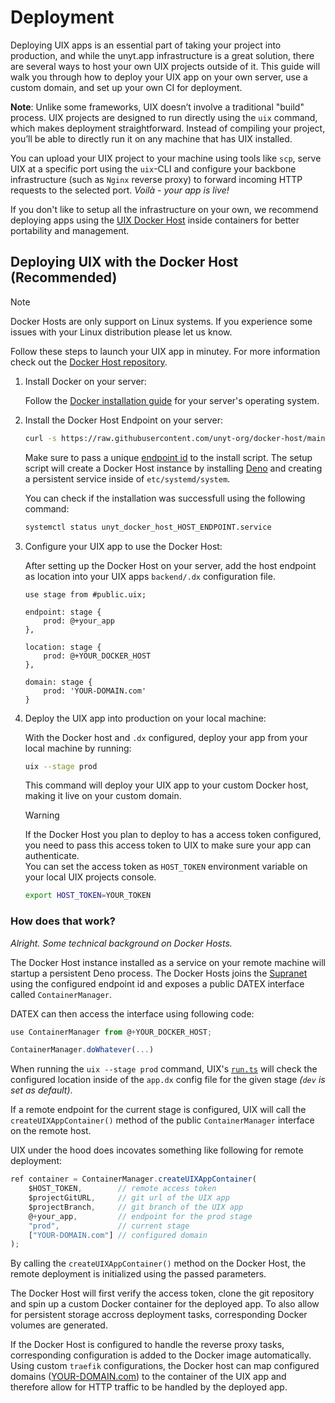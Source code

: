 # Deployment

Deploying UIX apps is an essential part of taking your project into production, and while the unyt.app infrastructure is a great solution, there are several ways to host your own UIX projects outside of it. This guide will walk you through how to deploy your UIX app on your own server, use a custom domain, and set up your own CI for deployment.

**Note**:
Unlike some frameworks, UIX doesn’t involve a traditional "build" process. UIX projects are designed to run directly using the `uix` command, which makes deployment straightforward. Instead of compiling your project, you’ll be able to directly run it on any machine that has UIX installed.

You can upload your UIX project to your machine using tools like `scp`, serve UIX at a specific port using the `uix`-CLI and configure your backbone infrastructure (such as `Nginx` reverse proxy) to forward incoming HTTP requests to the selected port. *Voilà - your app is live!*

If you don't like to setup all the infrastructure on your own, we recommend deploying apps using the [UIX Docker Host](https://github.com/unyt-org/docker-host) inside containers for better portability and management.

## Deploying UIX with the Docker Host (Recommended)
> [!NOTE]
> Docker Hosts are only support on Linux systems.
> If you experience some issues with your Linux distribution please let us know.

Follow these steps to launch your UIX app in minutey. For more information check out the [Docker Host repository](https://github.com/unyt-org/docker-host/tree/v2).

1. Install Docker on your server:
	
	Follow the [Docker installation guide](https://docs.docker.com/get-started/get-docker/) for your server's operating system.
2. Install the Docker Host Endpoint on your server:

	```bash
	curl -s https://raw.githubusercontent.com/unyt-org/docker-host/main/setup.sh | bash -s @+YOUR_DOCKER_HOST
	```
	Make sure to pass a unique [endpoint id](https://docs.unyt.org/manual/datex/endpoints) to the install script. The setup script will create a Docker Host instance by installing [Deno](https://github.com/denoland/deno) and creating a persistent service inside of `etc/systemd/system`.

	You can check if the installation was successfull using the following command: 
	```bash
	systemctl status unyt_docker_host_HOST_ENDPOINT.service
	```
3. Configure your UIX app to use the Docker Host:

	After setting up the Docker Host on your server, add the host endpoint as location into your UIX apps `backend/.dx` configuration file.

	```datex title="backend/.dx"
	use stage from #public.uix;

	endpoint: stage {
		prod: @+your_app
	},

	location: stage {
		prod: @+YOUR_DOCKER_HOST
	},

	domain: stage {
		prod: 'YOUR-DOMAIN.com'
	}
	```
4. Deploy the UIX app into production on your local machine:

	With the Docker host and `.dx` configured, deploy your app from your local machine by running:
	```bash
	uix --stage prod
	```

	This command will deploy your UIX app to your custom Docker host, making it live on your custom domain.

	> [!WARNING]
	> If the Docker Host you plan to deploy to has a access token configured, you need to pass this access token to UIX to make sure your app can authenticate.<br/>
	> You can set the access token as `HOST_TOKEN` environment variable on your local UIX projects console.
	> ```bash
	> export HOST_TOKEN=YOUR_TOKEN
	> ```


### How does that work?
*Alright. Some technical background on Docker Hosts.*

The Docker Host instance installed as a service on your remote machine will startup a persistent Deno process. The Docker Hosts joins the [Supranet](https://unyt.org/supranet) using the configured endpoint id and exposes a public DATEX interface called `ContainerManager`.

DATEX can then access the interface using following code:

```ts
use ContainerManager from @+YOUR_DOCKER_HOST;

ContainerManager.doWhatever(...)
```

When running the `uix --stage prod` command, UIX's [`run.ts`](https://cdn.unyt.org/uix/run.ts) will check the configured location inside of the `app.dx` config file for the given stage *(`dev` is set as default)*.

If a remote endpoint for the current stage is configured, UIX will call the `createUIXAppContainer()` method of the public `ContainerManager` interface on the remote host.

UIX under the hood does incovates something like following for remote deployment:

```ts
ref container = ContainerManager.createUIXAppContainer(
	$HOST_TOKEN, 		// remote access token
	$projectGitURL, 	// git url of the UIX app 
	$projectBranch, 	// git branch of the UIX app
	@+your_app, 		// endpoint for the prod stage
	"prod", 			// current stage
	["YOUR-DOMAIN.com"] // configured domain
);
```

By calling the `createUIXAppContainer()` method on the Docker Host, the remote deployment is initialized using the passed parameters.

The Docker Host will first verify the access token, clone the git repository and spin up a custom Docker container for the deployed app. To also allow for persistent storage accross deployment tasks, corresponding Docker volumes are generated.

If the Docker Host is configured to handle the reverse proxy tasks, corresponding configuration is added to the Docker image automatically. Using custom `traefik` configurations, the Docker host can map configured domains ([YOUR-DOMAIN.com](https://YOUR-DOMAIN.com)) to the container of the UIX app and therefore allow for HTTP traffic to be handled by the deployed app.